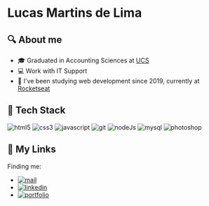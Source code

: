 <h1>
  Lucas Martins de Lima
</h1>

## 🔍️ About me

- 🎓 Graduated in Accounting Sciences at [UCS](https://www.ucs.br/site/) <br>
- 💻 Work with IT Support <br>
- 📝 I've been studying web development since 2019, currently at [Rocketseat](https://www.rocketseat.com.br/)

## 🚀 Tech Stack

![html5](https://img.shields.io/badge/Html5-05122A?style=flat&logo=html5)
![css3](https://img.shields.io/badge/Css3-05122A?style=flat&logo=css3)
![javascript](https://img.shields.io/badge/Javascript-05122A?style=flat&logo=javascript)
![git](https://img.shields.io/badge/Git-05122A?style=flat&logo=git)
![nodeJs](https://img.shields.io/badge/Nodejs-05122A?style=flat&logo=node.js)
![mysql](https://img.shields.io/badge/Mysql-05122A?style=flat&logo=mysql)
![photoshop](https://img.shields.io/badge/Photoshop-05122A?style=flat&logo=adobephotoshop)

## 🔗 My Links
Finding me:<br/>
- [![mail](https://img.shields.io/badge/Email-D14836?style=flat&logo=gmail&logoColor=white)](mailto:iamlucas.mlima@gmail.com)<br/>
- [![linkedin](https://img.shields.io/badge/linkedin-0A66C2?style=for-the-badge&logo=linkedin&logoColor=white)](https://www.linkedin.com/in/lucas-martins-lima/)<br/>
- [![portfolio](https://img.shields.io/badge/my_portfolio-000?style=for-the-badge&logo=ko-fi&logoColor=white)](https://github.com/LSguish?tab=repositories)
